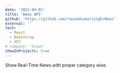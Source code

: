 ```yaml
---
date: '2022-04-01'
title: 'News API'
github: 'https://github.com/raunakkumarsingh/News'
external: ''
tech:
  - React
  - Bootstrap
  - API
# company: 'Scout'
showInProjects: true
---
```

Show Real-Time News.with proper category wise.
